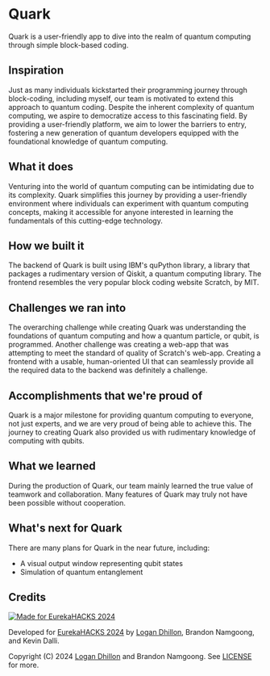 # Quark

Quark is a user-friendly app to dive into the realm of quantum computing through simple block-based coding.

## Inspiration

Just as many individuals kickstarted their programming journey through block-coding, including myself, our team is motivated to extend this approach to quantum coding. Despite the inherent complexity of quantum computing, we aspire to democratize access to this fascinating field. By providing a user-friendly platform, we aim to lower the barriers to entry, fostering a new generation of quantum developers equipped with the foundational knowledge of quantum computing.

## What it does

Venturing into the world of quantum computing can be intimidating due to its complexity. Quark simplifies this journey by providing a user-friendly environment where individuals can experiment with quantum computing concepts, making it accessible for anyone interested in learning the fundamentals of this cutting-edge technology.

## How we built it

The backend of Quark is built using IBM's quPython library, a library that packages a rudimentary version of Qiskit, a quantum computing library. The frontend resembles the very popular block coding website Scratch, by MIT.

## Challenges we ran into

The overarching challenge while creating Quark was understanding the foundations of quantum computing and how a quantum particle, or qubit, is programmed. Another challenge was creating a web-app that was attempting to meet the standard of quality of Scratch's web-app. Creating a frontend with a usable, human-oriented UI that can seamlessly provide all the required data to the backend was definitely a challenge.

## Accomplishments that we're proud of

Quark is a major milestone for providing quantum computing to everyone, not just experts, and we are very proud of being able to achieve this. The journey to creating Quark also provided us with rudimentary knowledge of computing with qubits.

## What we learned

During the production of Quark, our team mainly learned the true value of teamwork and collaboration. Many features of Quark may truly not have been possible without cooperation.

## What's next for Quark

There are many plans for Quark in the near future, including:
- A visual output window representing qubit states
- Simulation of quantum entanglement

## Credits

[![Made for EurekaHACKS 2024](https://img.shields.io/badge/Made_for-EurekaHACKS_2024-blue)](https://eurekahacks.ca/)

Developed for [EurekaHACKS 2024](https://eurekahacks.ca) by [Logan Dhillon](https://logandhillon.github.io), Brandon Namgoong, and Kevin Dalli.

Copyright (C) 2024 [Logan Dhillon](https://logandhillon.github.io) and Brandon Namgoong. See [LICENSE](LICENSE) for more.
